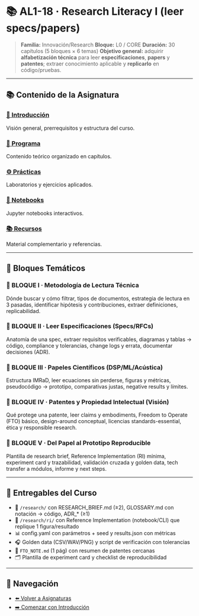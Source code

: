 # 📚 AL1-18 · Research Literacy I (leer specs/papers)

> **Familia:** Innovación/Research
> **Bloque:** L0 / CORE
> **Duración:** 30 capítulos (5 bloques × 6 temas)
> **Objetivo general:** adquirir **alfabetización técnica** para leer **especificaciones**, **papers** y **patentes**; extraer conocimiento aplicable y **replicarlo** en código/pruebas.

---

## 📚 Contenido de la Asignatura

### [📖 Introducción](introduccion.md)
Visión general, prerrequisitos y estructura del curso.

### [📝 Programa](programa/)
Contenido teórico organizado en capítulos.

### [⚙️ Prácticas](practicas/)
Laboratorios y ejercicios aplicados.

### [📓 Notebooks](notebooks/)
Jupyter notebooks interactivos.

### [📚 Recursos](recursos/)
Material complementario y referencias.

---

## 🎯 Bloques Temáticos

### 🧭 BLOQUE I · Metodología de Lectura Técnica
Dónde buscar y cómo filtrar, tipos de documentos, estrategia de lectura en 3 pasadas, identificar hipótesis y contribuciones, extraer definiciones, replicabilidad.

### 📑 BLOQUE II · Leer Especificaciones (Specs/RFCs)
Anatomía de una spec, extraer requisitos verificables, diagramas y tablas → código, compliance y tolerancias, change logs y errata, documentar decisiones (ADR).

### 📰 BLOQUE III · Papeles Científicos (DSP/ML/Acústica)
Estructura IMRaD, leer ecuaciones sin perderse, figuras y métricas, pseudocódigo → prototipo, comparativas justas, negative results y límites.

### 🧠 BLOQUE IV · Patentes y Propiedad Intelectual (Visión)
Qué protege una patente, leer claims y embodiments, Freedom to Operate (FTO) básico, design-around conceptual, licencias standards-essential, ética y responsible research.

### 🚀 BLOQUE V · Del Papel al Prototipo Reproducible
Plantilla de research brief, Reference Implementation (RI) mínima, experiment card y trazabilidad, validación cruzada y golden data, tech transfer a módulos, informe y next steps.

---

## 🧾 Entregables del Curso

- 📁 `/research/` con RESEARCH_BRIEF.md (≥2), GLOSSARY.md con notación → código, ADR_* (≥1)
- 🧪 `/research/ri/` con Reference Implementation (notebook/CLI) que replique 1 figura/resultado
- 📊 config.yaml con parámetros + seed y results.json con métricas
- 🎧 Golden data (CSV/WAV/PNG) y script de verificación con tolerancias
- 📄 `FTO_NOTE.md` (1 pág) con resumen de patentes cercanas
- 🗂️ Plantilla de experiment card y checklist de reproducibilidad

---

## 🔗 Navegación

- [⬅️ Volver a Asignaturas](../)
- [➡️ Comenzar con Introducción](introduccion.md)

